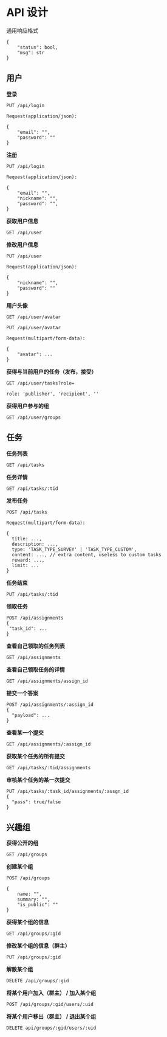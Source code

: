 # API 设计

通用响应格式

```
{
    "status": bool,
    "msg": str
}
```



## 用户

**登录**

```
PUT /api/login

Request(application/json):

{
    "email": "",
    "password": ""
}
```



**注册**

```
PUT /api/login

Request(application/json):

{
    "email": "",
    "nickname": "",
    "password": "",
}
```



**获取用户信息**

```
GET /api/user
```



**修改用户信息**

```
PUT /api/user

Request(application/json):

{
    "nickname": "",
    "password": ""
}
```



**用户头像**

```
GET /api/user/avatar

PUT /api/user/avatar

Request(multipart/form-data):

{
    "avatar": ...
}
```



**获得与当前用户的任务（发布，接受）**

```
GET /api/user/tasks?role=

role: 'publisher', 'recipient', ''
```



**获得用户参与的组**

```
GET /api/user/groups
```





## 任务

**任务列表**

```
GET /api/tasks
```

**任务详情**

```
GET /api/tasks/:tid
```

**发布任务**

```
POST /api/tasks

Request(multipart/form-data):

{
  title: ...,
  description: ...,
  type: 'TASK_TYPE_SURVEY' | 'TASK_TYPE_CUSTOM',
  content: ..., // extra content, useless to custom tasks
  reward: ...,
  limit: ...
}
```

**任务结束**
```
PUT /api/tasks/:tid
```

**领取任务**
```
POST /api/assignments
{
 "task_id": ...
}
```

**查看自己领取的任务列表**
```
GET /api/assignments
```

**查看自己领取任务的详情**
```
GET /api/assignments/assign_id
```

**提交一个答案**
```
POST /api/assignments/:assign_id
{
  "payload": ...
}
```

**查看某一个提交**
```
GET /api/assignments/:assign_id
```

**获取某个任务的所有提交**
```
GET /api/tasks/:tid/assignments
```

**审核某个任务的某一次提交**
```
PUT /api/tasks/:task_id/assignments/:assgn_id
{
  "pass": true/false
}
```

## 兴趣组

**获得公开的组**

```
GET /api/groups
```



**创建某个组**

```
POST /api/groups

{
    name: "",
    summary: "",
    "is_public": ""
}
```



**获得某个组的信息**

```
GET /api/groups/:gid
```



**修改某个组的信息（群主）**

```
PUT /api/groups/:gid
```



**解散某个组**

```
DELETE /api/groups/:gid
```



**将某个用户加入（群主） /  加入某个组**

```
POST /api/groups/:gid/users/:uid
```



**将某个用户移出（群主） / 退出某个组**

```
DELETE api/groups/:gid/users/:uid
```



